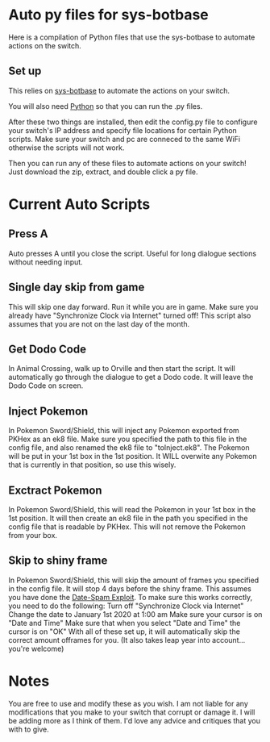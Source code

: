 # Auto py files for sys-botbase
Here is a compilation of Python files that use the sys-botbase to automate actions on the switch.

## Set up
This relies on [sys-botbase](https://github.com/olliz0r/sys-botbase) to automate the actions on your switch.

You will also need [Python](https://www.python.org/downloads/) so that you can run the .py files.

After these two things are installed, then edit the config.py file to configure your switch's IP address and specify file locations for certain Python scripts. Make sure your switch and pc are conneced to the same WiFi otherwise the scripts will not work.

Then you can run any of these files to automate actions on your switch! Just download the zip, extract, and double click a py file.

# Current Auto Scripts

## Press A
Auto presses A until you close the script. Useful for long dialogue sections without needing input.

## Single day skip from game
This will skip one day forward. Run it while you are in game. Make sure you already have "Synchronize Clock via Internet" turned off! This script also assumes that you are not on the last day of the month.

## Get Dodo Code
In Animal Crossing, walk up to Orville and then start the script. It will automatically go through the dialogue to get a Dodo code. It will leave the Dodo Code on screen.

## Inject Pokemon
In Pokemon Sword/Shield, this will inject any Pokemon exported from PKHex as an ek8 file. Make sure you specified the path to this file in the config file, and also renamed the ek8 file to "toInject.ek8". The Pokemon will be put in your 1st box in the 1st position. It WILL overwite any Pokemon that is currently in that position, so use this wisely.

## Exctract Pokemon
In Pokemon Sword/Shield, this will read the Pokemon in your 1st box in the 1st position. It will then create an ek8 file in the path you specified in the config file that is readable by PKHex. This will not remove the Pokemon from your box.

## Skip to shiny frame
In Pokemon Sword/Shield, this will skip the amount of frames you specified in the config file. It will stop 4 days before the shiny frame. This assumes you have done the [Date-Spam Exploit](https://www.youtube.com/watch?v=CUTpProiDwU). To make sure this works correctly, you need to do the following:
Turn off "Synchronize Clock via Internet"
Change the date to January 1st 2020 at 1:00 am
Make sure your cursor is on "Date and Time"
Make sure that when you select "Date and Time" the cursor is on "OK"
With all of these set up, it will automatically skip the correct amount offrames for you. (It also takes leap year into account... you're welcome)

# Notes
You are free to use and modify these as you wish. I am not liable for any modifications that you make to your switch that corrupt or damage it. I will be adding more as I think of them. I'd love any advice and critiques that you with to give.
